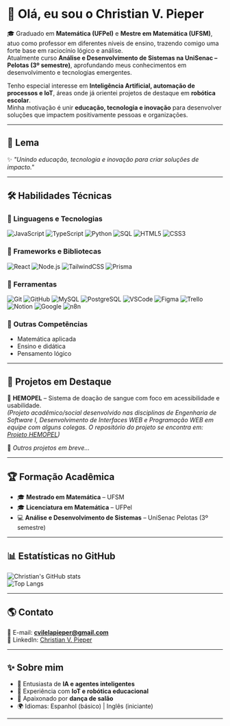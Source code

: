 # 👋 Olá, eu sou o Christian V. Pieper

🎓 Graduado em **Matemática (UFPel)** e **Mestre em Matemática (UFSM)**, atuo como professor em diferentes níveis de ensino, trazendo comigo uma forte base em raciocínio lógico e análise.  
Atualmente curso **Análise e Desenvolvimento de Sistemas na UniSenac – Pelotas (3º semestre)**, aprofundando meus conhecimentos em desenvolvimento e tecnologias emergentes.  

Tenho especial interesse em **Inteligência Artificial, automação de processos e IoT**, áreas onde já orientei projetos de destaque em **robótica escolar**.  
Minha motivação é unir **educação, tecnologia e inovação** para desenvolver soluções que impactem positivamente pessoas e organizações.  

---

## 🚀 Lema
✨ *"Unindo educação, tecnologia e inovação para criar soluções de impacto."*

---

## 🛠️ Habilidades Técnicas  

### 🔹 Linguagens e Tecnologias
![JavaScript](https://img.shields.io/badge/JavaScript-F7DF1E?logo=javascript&logoColor=black)
![TypeScript](https://img.shields.io/badge/TypeScript-3178C6?logo=typescript&logoColor=white)
![Python](https://img.shields.io/badge/Python-3776AB?logo=python&logoColor=white)
![SQL](https://img.shields.io/badge/SQL-003B57?logo=database&logoColor=white)
![HTML5](https://img.shields.io/badge/HTML5-E34F26?logo=html5&logoColor=white)
![CSS3](https://img.shields.io/badge/CSS3-1572B6?logo=css3&logoColor=white)

### 🔹 Frameworks e Bibliotecas
![React](https://img.shields.io/badge/React-20232A?logo=react&logoColor=61DAFB)
![Node.js](https://img.shields.io/badge/Node.js-339933?logo=node.js&logoColor=white)
![TailwindCSS](https://img.shields.io/badge/Tailwind_CSS-38B2AC?logo=tailwind-css&logoColor=white)
![Prisma](https://img.shields.io/badge/Prisma-2D3748?logo=prisma&logoColor=white)

### 🔹 Ferramentas
![Git](https://img.shields.io/badge/Git-F05032?logo=git&logoColor=white)
![GitHub](https://img.shields.io/badge/GitHub-181717?logo=github&logoColor=white)
![MySQL](https://img.shields.io/badge/MySQL-4479A1?logo=mysql&logoColor=white)
![PostgreSQL](https://img.shields.io/badge/PostgreSQL-4169E1?logo=postgresql&logoColor=white)
![VSCode](https://img.shields.io/badge/VSCode-007ACC?logo=visual-studio-code&logoColor=white)
![Figma](https://img.shields.io/badge/Figma-F24E1E?logo=figma&logoColor=white)
![Trello](https://img.shields.io/badge/Trello-0052CC?logo=trello&logoColor=white)
![Notion](https://img.shields.io/badge/Notion-000000?logo=notion&logoColor=white)
![Google](https://img.shields.io/badge/Google_Tools-4285F4?logo=google&logoColor=white)
![n8n](https://img.shields.io/badge/n8n-EA4B8B?logo=n8n&logoColor=white)

### 🔹 Outras Competências
- Matemática aplicada  
- Ensino e didática  
- Pensamento lógico  

---

## 📂 Projetos em Destaque  

🔴 **HEMOPEL** – Sistema de doação de sangue com foco em acessibilidade e usabilidade.  
*(Projeto acadêmico/social desenvolvido nas disciplinas de Engenharia de Software I, Desenvolvimento de Interfaces WEB e Programação WEB em equipe com alguns colegas. O repositório do projeto se encontra em: [Projeto HEMOPEL](https://github.com/MarlonRamos07/Hemopel.git))*  

📌 *Outros projetos em breve…*  

---

## 🏆 Formação Acadêmica  

- 🎓 **Mestrado em Matemática** – UFSM  
- 🎓 **Licenciatura em Matemática** – UFPel  
- 💻 **Análise e Desenvolvimento de Sistemas** – UniSenac Pelotas (3º semestre)  

---

## 📊 Estatísticas no GitHub  

![Christian's GitHub stats](https://github-readme-stats.vercel.app/api?username=SEUUSUARIO&show_icons=true&theme=tokyonight)  
![Top Langs](https://github-readme-stats.vercel.app/api/top-langs/?username=SEUUSUARIO&layout=compact&theme=tokyonight)  

---

## 🌎 Contato  

📧 E-mail: **cvilelapieper@gmail.com**  
🔗 LinkedIn: [Christian V. Pieper](https://www.linkedin.com/in/christian-pieper-982681327/)  

---

## ✨ Sobre mim  

- 🤖 Entusiasta de **IA e agentes inteligentes**  
- 🔌 Experiência com **IoT e robótica educacional**  
- 💃 Apaixonado por **dança de salão**  
- 🌍 Idiomas: Espanhol (básico) | Inglês (iniciante)  

---
